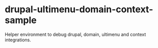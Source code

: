 # drupal-ultimenu-domain-context-sample
Helper environment to debug drupal, domain, ultimenu and context integrations.
